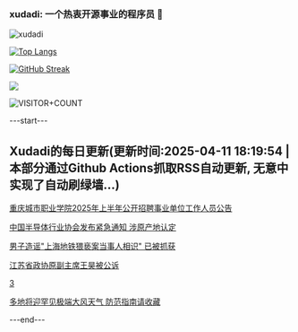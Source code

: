 ### xudadi: 一个热衷开源事业的程序员 👋

![xudadi](https://github-readme-stats-git-masterorgs-github-readme-stats-team.vercel.app/api?username=xudadi)

[![Top Langs](https://github-readme-stats.vercel.app/api/top-langs/?username=xudadi)](https://github.com/anuraghazra/github-readme-stats)

[![GitHub Streak](https://streak-stats.demolab.com?user=xudadi&locale=zh_Hans)](https://git.io/streak-stats)

![](https://raw.githubusercontent.com/xudadi/xudadi/main/assets/github-contribution-grid-snake.svg)

![VISITOR+COUNT](https://komarev.com/ghpvc/?username=xudadi&label=VISITOR+COUNT)


---start---

## Xudadi的每日更新(更新时间:2025-04-11 18:19:54 | 本部分通过Github Actions抓取RSS自动更新, 无意中实现了自动刷绿墙...)

[重庆城市职业学院2025年上半年公开招聘事业单位工作人员公告](https://www.gongkaoleida.com/article/2355570)

[中国半导体行业协会发布紧急通知 涉原产地认定](https://m.163.com/news/article/JSS1IO1N0534A4SC.html)

[男子造谣"上海地铁猥亵案当事人相识" 已被抓获](https://m.163.com/news/article/JSRSF57F0514R9P4.html)

[江苏省政协原副主席王昊被公诉](https://m.163.com/news/article/JSRUATKE000189PS.html)

[3](https://m.163.com/touch/news/sub/domestic)

[多地将迎罕见极端大风天气 防范指南请收藏](https://m.163.com/news/article/JSRP5MRA000189PS.html)

---end---
